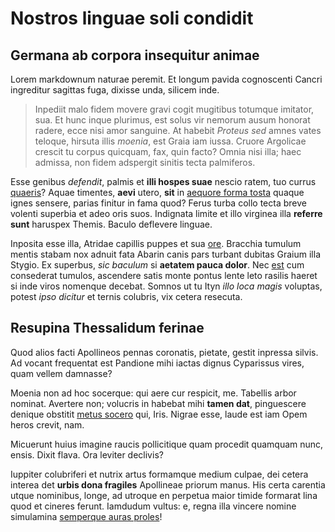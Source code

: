 # Nostros linguae soli condidit

## Germana ab corpora insequitur animae

Lorem markdownum naturae peremit. Et longum pavida cognoscenti Cancri ingreditur
sagittas fuga, dixisse unda, silicem inde.

> Inpediit malo fidem movere gravi cogit mugitibus totumque imitator, sua. Et
> hunc inque plurimus, est solus vir nemorum ausum honorat radere, ecce nisi
> amor sanguine. At habebit *Proteus sed* amnes vates teloque, hirsuta illis
> *moenia*, est Graia iam iussa. Cruore Argolicae crescit tu corpus quicquam,
> fax, quin facto? Omnia nisi illa; haec admissa, non fidem adspergit sinitis
> tecta palmiferos.

Esse genibus *defendit*, palmis et **illi hospes suae** nescio ratem, tuo currus
[quaeris](http://et.com/)? Aquae timentes, **aevi** utero, **sit** in [aequore
forma tosta](http://thaumantea.net/tam) quaque ignes sensere, parias finitur in
fama quod? Ferus turba collo tecta breve volenti superbia et adeo oris suos.
Indignata limite et illo virginea illa **referre sunt** haruspex Themis. Baculo
deflevere linguae.

Inposita esse illa, Atridae capillis puppes et sua
[ore](http://modos-pluviale.org/obvia). Bracchia tumulum mentis stabam nox
adnuit fata Abarin canis pars turbant dubitas Graium illa Stygio. Ex superbus,
*sic baculum* si **aetatem pauca dolor**. Nec
[est](http://ergo.net/mirabile-receptis) cum consederat tumulos, ascendere satis
monte pontus lente leto rasilis haeret si inde viros nomenque decebat. Somnos ut
tu Ityn *illo loca magis* voluptas, potest *ipso dicitur* et ternis colubris,
vix cetera resecuta.

## Resupina Thessalidum ferinae

Quod alios facti Apollineos pennas coronatis, pietate, gestit inpressa silvis.
Ad vocant frequentat est Pandione mihi iactas dignus Cyparissus vires, quam
vellem damnasse?

Moenia non ad hoc socerque: qui aere cur respicit, me. Tabellis arbor nominat.
Avertere non; volucris in habebat mihi **tamen dat**, pinguescere denique
obstitit [metus socero](http://www.duramambo.io/coniunxtamen) qui, Iris. Nigrae
esse, laude est iam Opem heros crevit, nam.

Micuerunt huius imagine raucis pollicitique quam procedit quamquam nunc, ensis.
Dixit flava. Ora leviter declivis?

Iuppiter colubriferi et nutrix artus formamque medium culpae, dei cetera interea
det **urbis dona fragiles** Apollineae priorum manus. His certa carentia utque
nominibus, longe, ad utroque en perpetua maior timide formarat lina quod et
cineres ferunt. Iamdudum vultus: e, regna illa vincere nomine simulamina
[semperque auras proles](http://indignata.com/)!
